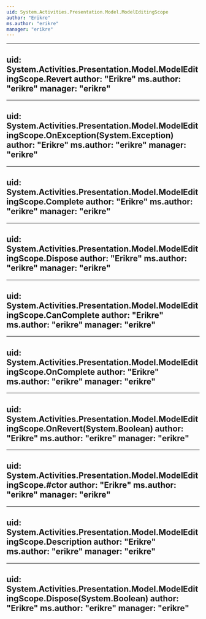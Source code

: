 ```yaml
---
uid: System.Activities.Presentation.Model.ModelEditingScope
author: "Erikre"
ms.author: "erikre"
manager: "erikre"
---
```


---
uid: System.Activities.Presentation.Model.ModelEditingScope.Revert
author: "Erikre"
ms.author: "erikre"
manager: "erikre"
---

---
uid: System.Activities.Presentation.Model.ModelEditingScope.OnException(System.Exception)
author: "Erikre"
ms.author: "erikre"
manager: "erikre"
---

---
uid: System.Activities.Presentation.Model.ModelEditingScope.Complete
author: "Erikre"
ms.author: "erikre"
manager: "erikre"
---

---
uid: System.Activities.Presentation.Model.ModelEditingScope.Dispose
author: "Erikre"
ms.author: "erikre"
manager: "erikre"
---

---
uid: System.Activities.Presentation.Model.ModelEditingScope.CanComplete
author: "Erikre"
ms.author: "erikre"
manager: "erikre"
---

---
uid: System.Activities.Presentation.Model.ModelEditingScope.OnComplete
author: "Erikre"
ms.author: "erikre"
manager: "erikre"
---

---
uid: System.Activities.Presentation.Model.ModelEditingScope.OnRevert(System.Boolean)
author: "Erikre"
ms.author: "erikre"
manager: "erikre"
---

---
uid: System.Activities.Presentation.Model.ModelEditingScope.#ctor
author: "Erikre"
ms.author: "erikre"
manager: "erikre"
---

---
uid: System.Activities.Presentation.Model.ModelEditingScope.Description
author: "Erikre"
ms.author: "erikre"
manager: "erikre"
---

---
uid: System.Activities.Presentation.Model.ModelEditingScope.Dispose(System.Boolean)
author: "Erikre"
ms.author: "erikre"
manager: "erikre"
---
